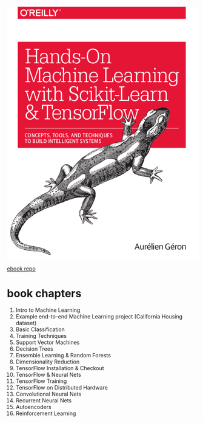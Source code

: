 ![book cover](book-cover.png)

[ebook repo](https://github.com/ageron/handson-ml/blob/master/15_autoencoders.ipynb)

# book chapters
1)  Intro to Machine Learning
2)  Example end-to-end Machine Learning project (California Housing dataset)
3)  Basic Classification
4)  Training Techniques
5)  Support Vector Machines
6)  Decision Trees
7)  Ensemble Learning & Random Forests
8)  Dimensionality Reduction
9)  TensorFlow Installation & Checkout
10) TensorFlow & Neural Nets
11) TensorFlow Training
12) TensorFlow on Distributed Hardware
13) Convolutional Neural Nets
14) Recurrent Neural Nets
15) Autoencoders
16) Reinforcement Learning
